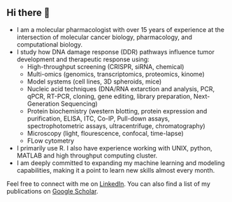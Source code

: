 ## Hi there 👋
- I am a molecular pharmacologist with over 15 years of experience at the intersection of molecular cancer biology, pharmacology, and computational biology.
- I study how DNA damage response (DDR) pathways influence tumor development and therapeutic response using:
    - High-throughput screening (CRISPR, siRNA, chemical)
    - Multi-omics (genomics, transcriptomics, proteomics, kinome)
    - Model systems (cell lines, 3D spheroids, mice)
    - Nucleic acid techniques (DNA/RNA extarction and analysis, PCR, qPCR, RT-PCR, cloning, gene editing, library preparation, Next-Generation Sequencing)
    - Protein biochemistry (western blotting, protein expression and purification, ELISA, ITC, Co-IP, Pull-down assays, spectrophotometric assays, ultracentrifuge, chromatography)
    - Microscopy (light, flourescence, confocal, time-lapse)
    - FLow cytometry
- I primarily use R. I also have experience working with UNIX, python, MATLAB and high throughput computing cluster.
- I am deeply committed to expanding my machine learning and modeling capabilities, making it a point to learn new skills almost every month.

Feel free to connect with me on [LinkedIn](https://www.linkedin.com/in/jayranand).
You can also find a list of my publications on [Google Scholar](https://scholar.google.com/citations?user=UjP8njYAAAAJ&hl=en&oi=ao).

<!--
**JayRAnand/JayRAnand** is a ✨ _special_ ✨ repository because its `README.md` (this file) appears on your GitHub profile.

Here are some ideas to get you started:

- 🔭 I’m currently working on ...
- 🌱 I’m currently learning ...
- 👯 I’m looking to collaborate on ...
- 🤔 I’m looking for help with ...
- 💬 Ask me about ...
- 📫 How to reach me: ...
- 😄 Pronouns: ...
- ⚡ Fun fact: ...
-->
